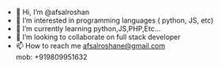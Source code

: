 - 👋 Hi, I’m @afsalroshan
- 👀 I’m interested in programming languages ( python, JS, etc)
- 🌱 I’m currently learning python,JS,PHP,Etc...
- 💞️ I’m looking to collaborate on full stack developer
- 📫 How to reach me afsalroshane@gmail.com  
                       mob: +919809951632
<!---
afsalroshan/afsalroshan is a ✨ special ✨ repository because its `README.md` (this file) appears on your GitHub profile.
You can click the Preview link to take a look at your changes.
--->
